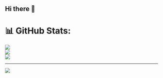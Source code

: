 ## Hi there 👋
# 📊 GitHub Stats:
![](https://github-readme-stats.vercel.app/api?username=vdrisya&theme=dark&hide_border=false&include_all_commits=false&count_private=false)<br/>
![](https://github-readme-streak-stats.herokuapp.com/?user=vdrisya&theme=dark&hide_border=false)<br/>
![](https://github-readme-stats.vercel.app/api/top-langs/?username=vdrisya&theme=dark&hide_border=false&include_all_commits=false&count_private=false&layout=compact)

---
[![](https://visitcount.itsvg.in/api?id=vdrisya&icon=0&color=0)](https://visitcount.itsvg.in)

<!-- Proudly created with GPRM ( https://gprm.itsvg.in ) -->
<!--
**vdrisya/vdrisya** is a ✨ _special_ ✨ repository because its `README.md` (this file) appears on your GitHub profile.

Here are some ideas to get you started:

- 🔭 I’m currently working on ...
- 🌱 I’m currently learning ...
- 👯 I’m looking to collaborate on ...
- 🤔 I’m looking for help with ...
- 💬 Ask me about ...
- 📫 How to reach me: ...
- 😄 Pronouns: ...
- ⚡ Fun fact: ...
-->
